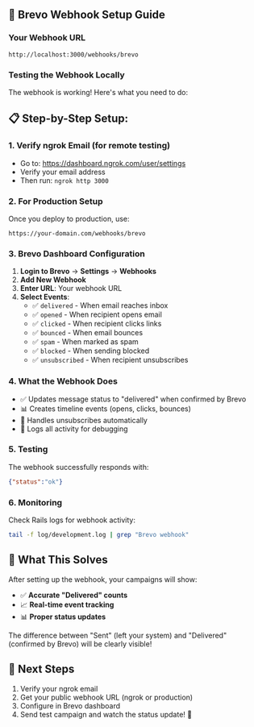 ## 🚀 Brevo Webhook Setup Guide

### Your Webhook URL
```
http://localhost:3000/webhooks/brevo
```

### Testing the Webhook Locally
The webhook is working! Here's what you need to do:

## 📋 Step-by-Step Setup:

### 1. **Verify ngrok Email** (for remote testing)
- Go to: https://dashboard.ngrok.com/user/settings  
- Verify your email address
- Then run: `ngrok http 3000`

### 2. **For Production Setup**
Once you deploy to production, use:
```
https://your-domain.com/webhooks/brevo
```

### 3. **Brevo Dashboard Configuration**
1. **Login to Brevo** → **Settings** → **Webhooks**
2. **Add New Webhook**
3. **Enter URL**: Your webhook URL
4. **Select Events**:
   - ✅ `delivered` - When email reaches inbox
   - ✅ `opened` - When recipient opens email  
   - ✅ `clicked` - When recipient clicks links
   - ✅ `bounced` - When email bounces
   - ✅ `spam` - When marked as spam
   - ✅ `blocked` - When sending blocked
   - ✅ `unsubscribed` - When recipient unsubscribes

### 4. **What the Webhook Does**
- ✅ Updates message status to "delivered" when confirmed by Brevo
- 📊 Creates timeline events (opens, clicks, bounces)
- 🚫 Handles unsubscribes automatically
- 📝 Logs all activity for debugging

### 5. **Testing**
The webhook successfully responds with:
```json
{"status":"ok"}
```

### 6. **Monitoring**
Check Rails logs for webhook activity:
```bash
tail -f log/development.log | grep "Brevo webhook"
```

## 🎯 **What This Solves**
After setting up the webhook, your campaigns will show:
- ✅ **Accurate "Delivered" counts** 
- 📈 **Real-time event tracking**
- 📊 **Proper status updates**

The difference between "Sent" (left your system) and "Delivered" (confirmed by Brevo) will be clearly visible!

## 🔧 **Next Steps**
1. Verify your ngrok email
2. Get your public webhook URL (ngrok or production)
3. Configure in Brevo dashboard
4. Send test campaign and watch the status update! 🎉
